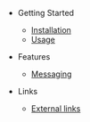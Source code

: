 - Getting Started

  - [Installation](installation.md)
  - [Usage](usage.md)

- Features

  - [Messaging](messaging.md)

- Links
  - [External links](externallinks.md)
